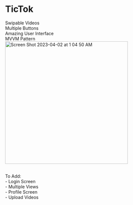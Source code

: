 # TicTok


Swipable Videos <br>
Multiple Buttons <br>
Amazing User Interface <br>
MVVM Pattern <br>
<img width="395" alt="Screen Shot 2023-04-02 at 1 04 50 AM" src="https://user-images.githubusercontent.com/87610332/229332456-f9af9694-a317-40b9-882f-f4ab8dc4cd53.png">

<br>
To Add: <br>
- Login Screen <br>
- Multiple Views <br>
- Profile Screen <br>
- Upload Videos <br>

